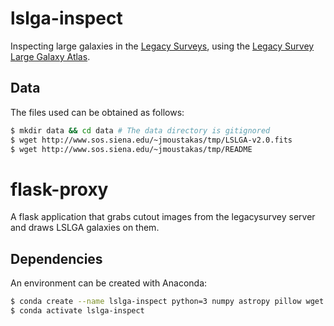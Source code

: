 # lslga-inspect
Inspecting large galaxies in the [Legacy Surveys](http://legacysurvey.org/), using the [Legacy Survey Large Galaxy Atlas](https://github.com/moustakas/LSLGA).

## Data
The files used can be obtained as follows:
```bash
$ mkdir data && cd data # The data directory is gitignored
$ wget http://www.sos.siena.edu/~jmoustakas/tmp/LSLGA-v2.0.fits
$ wget http://www.sos.siena.edu/~jmoustakas/tmp/README
```

# flask-proxy
A flask application that grabs cutout images from the legacysurvey server and draws LSLGA galaxies on them.

## Dependencies
An environment can be created with Anaconda:
```bash
$ conda create --name lslga-inspect python=3 numpy astropy pillow wget flask requests
$ conda activate lslga-inspect
```

<!---
TODO:
- May want to add a requirements.txt file instead of listing packages
- Building deps
    - put into /usr/share (default for astrometry.net, for example)
    - could also put other stuff into the conda environment (using --prefix=/path/to/dir, for example)
    - Just make a nice, clean conda environment, not located in the directory or anything...
    - Keep the checked out code separate from the libs
- Rendering ellipses on server
    - https://github.com/legacysurvey/decals-web/blob/master/map/views.py
    - See get_tile, maybe (render_into_wcs, create_scaled_image)
- Rendering scale bar
    - https://github.com/moustakas/legacyhalos/blob/master/py/legacyhalos/html.py
    - See addbar, for adding a scale bar
    - May want to add text as well
- Examine the galaxy zoo system and how this will integrate...
    - Look into SSL/TLS issue...
--->

<!---
New TODO:
- In read.py, methodize all the separate little tests
    - perhaps pass the table object in
    - Make a main method
    - This will reduce the amount of commented stuff and make it easier to re-run tests
- Features to add to draw_test.py (should also focus on further methodizing this file, perhaps on a separate branch)
    - May want to include some of the things written for the decals-web annotator
    - May want to break the different methods into separate files
    - Should rename some of the now-more-developed files to give a better indication of what they do
- Make the decals-web annotator use the URL arguments
--->

<!---
TODO:
- Have two separate methods for getting the LSLGA info:
    - Using the LSLGA fits catalog
    - Using the legacysurvey.org/viewer/lslga/1/cat/json?ralo=... service
    - Each return the same data format for simplicity of switching, or something like that

# FLASK_APP=test.py FLASK_ENV=development FLASK_DEBUG=1 flask run
# while true; do python3 serve.py; sleep 1; done

TODO: For large images, there is a lot of error!
This needs to be fixed, unless we will only ever be using relatively zoomed-in images
--->
